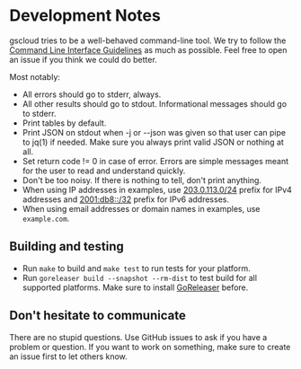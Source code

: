 # Development Notes

gscloud tries to be a well-behaved command-line tool. We try to follow the [Command Line Interface Guidelines](https://clig.dev/) as much as possible. Feel free to open an issue if you think we could do better.

Most notably:

- All errors should go to stderr, always.
- All other results should go to stdout. Informational messages should go to stderr.
- Print tables by default.
- Print JSON on stdout when -j or --json was given so that user can pipe to jq(1) if needed. Make sure you always print valid JSON or nothing at all.
- Set return code != 0 in case of error. Errors are simple messages meant for the user to read and understand quickly.
- Don't be too noisy. If there is nothing to tell, don't print anything.
- When using IP addresses in examples, use [203.0.113.0/24](https://tools.ietf.org/html/rfc5737) prefix for IPv4 addresses and [2001:db8::/32](https://tools.ietf.org/html/rfc3849) prefix for IPv6 addresses.
- When using email addresses or domain names in examples, use `example.com`.

## Building and testing

- Run `make` to build and `make test` to run tests for your platform.
- Run `goreleaser build --snapshot --rm-dist` to test build for all supported platforms. Make sure to install [GoReleaser](https://goreleaser.com/) before.

## Don't hesitate to communicate

There are no stupid questions. Use GitHub issues to ask if you have a problem or question. If you want to work on something, make sure to create an issue first to let others know.
